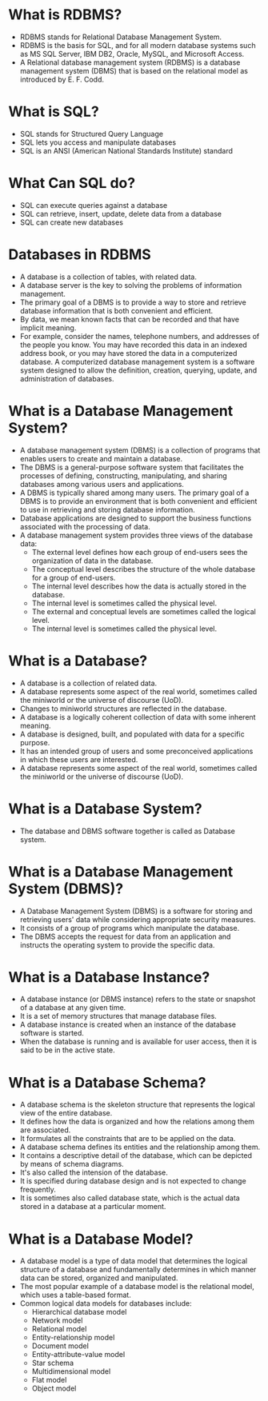 # What is RDBMS?
- RDBMS stands for Relational Database Management System.
- RDBMS is the basis for SQL, and for all modern database systems such as MS SQL Server, IBM DB2, Oracle, MySQL, and Microsoft Access. 
- A Relational database management system (RDBMS) is a database management system (DBMS) that is based on the relational model as introduced by E. F. Codd.

# What is SQL?
- SQL stands for Structured Query Language
- SQL lets you access and manipulate databases
- SQL is an ANSI (American National Standards Institute) standard

# What Can SQL do?
- SQL can execute queries against a database
- SQL can retrieve, insert, update, delete data from a database
- SQL can create new databases

# Databases in RDBMS
- A database is a collection of tables, with related data.
- A database server is the key to solving the problems of information management.
- The primary goal of a DBMS is to provide a way to store and retrieve database information that is both convenient and efficient.
- By data, we mean known facts that can be recorded and that have implicit meaning.
- For example, consider the names, telephone numbers, and addresses of the people you know. You may have recorded this data in an indexed address book, or you may have stored the data in a computerized database. A computerized database management system is a software system designed to allow the definition, creation, querying, update, and administration of databases.

# What is a Database Management System?
- A database management system (DBMS) is a collection of programs that enables users to create and maintain a database.
- The DBMS is a general-purpose software system that facilitates the processes of defining, constructing, manipulating, and sharing databases among various users and applications.
- A DBMS is typically shared among many users. The primary goal of a DBMS is to provide an environment that is both convenient and efficient to use in retrieving and storing database information.
- Database applications are designed to support the business functions associated with the processing of data.
- A database management system provides three views of the database data:
    - The external level defines how each group of end-users sees the organization of data in the database.
    - The conceptual level describes the structure of the whole database for a group of end-users.
    - The internal level describes how the data is actually stored in the database.
    - The internal level is sometimes called the physical level.
    - The external and conceptual levels are sometimes called the logical level.
    - The internal level is sometimes called the physical level.

# What is a Database?
- A database is a collection of related data.
- A database represents some aspect of the real world, sometimes called the miniworld or the universe of discourse (UoD).
- Changes to miniworld structures are reflected in the database.
- A database is a logically coherent collection of data with some inherent meaning.
- A database is designed, built, and populated with data for a specific purpose.
- It has an intended group of users and some preconceived applications in which these users are interested.
- A database represents some aspect of the real world, sometimes called the miniworld or the universe of discourse (UoD).

# What is a Database System?
- The database and DBMS software together is called as Database system.

# What is a Database Management System (DBMS)?
- A Database Management System (DBMS) is a software for storing and retrieving users' data while considering appropriate security measures.
- It consists of a group of programs which manipulate the database.
- The DBMS accepts the request for data from an application and instructs the operating system to provide the specific data.

# What is a Database Instance?
- A database instance (or DBMS instance) refers to the state or snapshot of a database at any given time.
- It is a set of memory structures that manage database files.
- A database instance is created when an instance of the database software is started.
- When the database is running and is available for user access, then it is said to be in the active state.

# What is a Database Schema?
- A database schema is the skeleton structure that represents the logical view of the entire database.
- It defines how the data is organized and how the relations among them are associated.
- It formulates all the constraints that are to be applied on the data.
- A database schema defines its entities and the relationship among them.
- It contains a descriptive detail of the database, which can be depicted by means of schema diagrams.
- It's also called the intension of the database.
- It is specified during database design and is not expected to change frequently.
- It is sometimes also called database state, which is the actual data stored in a database at a particular moment.

# What is a Database Model?
- A database model is a type of data model that determines the logical structure of a database and fundamentally determines in which manner data can be stored, organized and manipulated.
- The most popular example of a database model is the relational model, which uses a table-based format.
- Common logical data models for databases include:
    - Hierarchical database model
    - Network model
    - Relational model
    - Entity-relationship model
    - Document model
    - Entity-attribute-value model
    - Star schema
    - Multidimensional model
    - Flat model
    - Object model